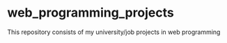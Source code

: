 # web_programming_projects
This repository consists of my university/job projects in web programming
